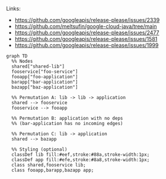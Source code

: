 

Links:
* https://github.com/googleapis/release-please/issues/2339
* https://github.com/meltsufin/google-cloud-java/tree/main
* https://github.com/googleapis/release-please/issues/2477
* https://github.com/googleapis/release-please/issues/1581
* https://github.com/googleapis/release-please/issues/1999

```mermaid
graph TD
  %% Nodes
  shared["shared-lib"]
  fooservice["foo-service"]
  fooapp["foo-application"]
  barapp["bar-application"]
  bazapp["baz-application"]

  %% Permutation A: lib -> lib -> application
  shared --> fooservice
  fooservice --> fooapp

  %% Permutation B: application with no deps
  %% (bar-application has no incoming edges)

  %% Permutation C: lib -> application
  shared --> bazapp

  %% Styling (optional)
  classDef lib fill:#eef,stroke:#88a,stroke-width:1px;
  classDef app fill:#efe,stroke:#8a8,stroke-width:1px;
  class shared,fooservice lib;
  class fooapp,barapp,bazapp app;

```








